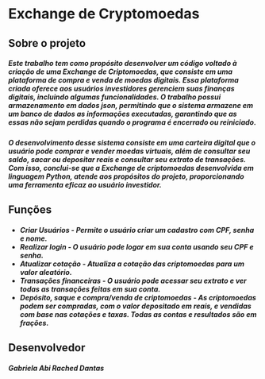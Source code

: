 <h1 id="titulo">Exchange de Cryptomoedas</h1>
<h2 id="sobre">Sobre o projeto</h2>
<h5>Este trabalho tem como propósito desenvolver um código voltado à criação de uma Exchange de Criptomoedas, que consiste em uma plataforma de compra e venda de moedas digitais. Essa plataforma criada oferece aos usuários investidores gerenciem suas finanças digitais, incluindo algumas funcionalidades. O trabalho possui armazenamento em dados json, permitindo que o sistema armazene em um banco de dados as informações executadas, garantindo que as essas não sejam perdidas quando o programa é encerrado ou reiniciado. </h5>
<h5>O desenvolvimento desse sistema consiste em uma carteira digital que o usuário pode comprar e vender moedas virtuais, além de consultar seu saldo, sacar ou depositar reais e consultar seu extrato de transações. Com isso, conclui-se que a Exchange de criptomoedas desenvolvida em linguagem Python, atende aos propósitos do projeto, proporcionando uma ferramenta eficaz ao usuário investidor. </h5>


<h2 id="funcoes">Funções</h2>
<h5>
  <ul>
    <li id="funcao1">Criar Usuários - Permite o usuário criar um cadastro com CPF, senha e nome.</li>
    <li id="funcao3">Realizar login - O usuário pode logar em sua conta usando seu CPF e senha.</li>
    <li id="funcao2">Atualizar cotação - Atualiza a cotação das criptomoedas para um valor aleatório.</li>
    <li id="funcao4">Transações financeiras - O usuário pode acessar seu extrato e ver todas as transações feitas em sua conta.</li>
    <li id="funcao5">Depósito, saque e compra/venda de criptomoedas - As criptomoedas podem ser compradas, com o valor depositado em reais, e vendidas com base nas cotações e taxas. Todas as contas e resultados são em frações.</li>
  </ul>
</h5>

<h2 id="devs">Desenvolvedor</h2>
<h5>Gabriela Abi Rached Dantas</h5>
